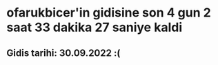 # ofarukbicer'in gidisine son 4 gun 2 saat 33 dakika 27 saniye kaldi

## Gidis tarihi: 30.09.2022 :(